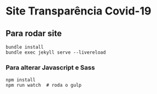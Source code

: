 # Site Transparência Covid-19

## Para rodar site

    bundle install
    bundle exec jekyll serve --livereload

### Para alterar Javascript e Sass

    npm install
    npm run watch  # roda o gulp
